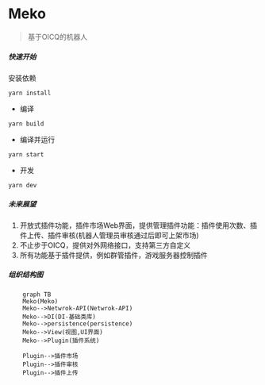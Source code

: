 # Meko

> 基于OICQ的机器人

##### 快速开始

安装依赖

```
yarn install
```

* 编译

```shell
yarn build
```

* 编译并运行

```shell
yarn start
```

* 开发

```shell
yarn dev
```

##### 未来展望

1. 开放式插件功能，插件市场Web界面，提供管理插件功能：插件使用次数、插件上传、插件审核(机器人管理员审核通过后即可上架市场)
2. 不止步于OICQ，提供对外网络接口，支持第三方自定义
3. 所有功能基于插件提供，例如群管插件，游戏服务器控制插件

##### 组织结构图

```mermaid
	graph TB
	Meko(Meko)
    Meko-->Netwrok-API(Netwrok-API)
    Meko-->DI(DI-基础类库)
    Meko-->persistence(persistence)
    Meko-->View(视图,UI界面)
    Meko-->Plugin(插件系统)

    Plugin-->插件市场
    Plugin-->插件审核
    Plugin-->插件上传
```
